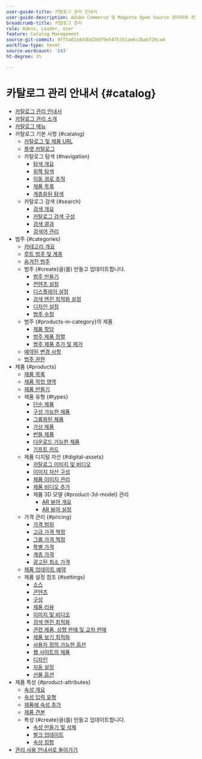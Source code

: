 ```yaml
---
user-guide-title: 카탈로그 관리 안내서
user-guide-description: Adobe Commerce 및 Magento Open Source 관리자와 전자 상거래 마케터를 위한 카탈로그 관리 기능에 대한 포괄적인 정보입니다.
breadcrumb-title: 카탈로그 관리
role: Admin, Leader, User
feature: Catalog Management
source-git-commit: 9ff5a82a4d3bd2b979e5475351ae6c3babf26ca4
workflow-type: tm+mt
source-wordcount: '243'
ht-degree: 1%

---
```



# 카탈로그 관리 안내서 {#catalog}

+ [카탈로그 관리 안내서](guide-overview.md)
+ [카탈로그 관리 소개](introduction.md)
+ [카탈로그 메뉴](catalog-menu.md)
+ 카탈로그 기본 사항 {#catalog}
   + [카탈로그 및 제품 URL](catalog-urls.md)
   + [플랫 카탈로그](catalog-flat.md)
   + 카탈로그 탐색 {#navigation}
      + [탐색 개요](navigation.md)
      + [위쪽 탐색](navigation-top.md)
      + [이동 경로 추적](navigation-breadcrumb-trail.md)
      + [제품 목록](navigation-product-listings.md)
      + [계층화된 탐색](navigation-layered.md)
   + 카탈로그 검색 {#search}
      + [검색 개요](search.md)
      + [카탈로그 검색 구성](search-configuration.md)
      + [검색 결과](search-results.md)
      + [검색어 관리](search-terms.md)
+ 범주 {#categories}
   + [카테고리 개요](categories.md)
   + [루트 범주 및 계층](category-root.md)
   + [숨겨진 범주](category-hidden.md)
   + 범주 {#create}을(를) 만들고 업데이트합니다.
      + [범주 만들기](category-create.md)
      + [컨텐츠 설정](categories-content-settings.md)
      + [디스플레이 설정](categories-display-settings.md)
      + [검색 엔진 최적화 설정](categories-search-engine-optimization.md)
      + [디자인 설정](categories-custom-design.md)
      + [범주 수정](category-modify.md)
   + 범주 {#products-in-category}의 제품
      + [제품 할당](categories-product-assignments.md)
      + [범주 제품 정렬](category-products-sort.md)
      + [범주 제품 추가 및 제거](category-products-add.md)
   + [예약된 변경 사항](category-scheduled-changes.md)
   + [범주 권한](category-permissions.md)
+ 제품 {#products}
   + [제품 목록](products-list.md)
   + [제품 작업 영역](product-workspace.md)
   + [제품 만들기](product-create.md)
   + 제품 유형 {#types}
      + [단순 제품](product-create-simple.md)
      + [구성 가능한 제품](product-create-configurable.md)
      + [그룹화된 제품](product-create-grouped.md)
      + [가상 제품](product-create-virtual.md)
      + [번들 제품](product-create-bundle.md)
      + [다운로드 가능한 제품](product-create-downloadable.md)
      + [기프트 카드](product-gift-card-create.md)
   + 제품 디지털 자산 {#digital-assets}
      + [카탈로그 이미지 및 비디오](catalog-images-video.md)
      + [이미지 자산 구성](product-image-config.md)
      + [제품 이미지 관리](product-image.md)
      + [제품 비디오 추가](product-video.md)
      + 제품 3D 모델 {#product-3d-model} 관리
         + [AR 뷰어 개요](ar-viewer-overview.md)
         + [AR 뷰어 설정](ar-viewer-setup.md)
   + 가격 관리 {#pricing}
      + [가격 범위](catalog-price-scope.md)
      + [고급 가격 책정](pricing-advanced.md)
      + [그룹 가격 책정](product-price-group.md)
      + [특별 가격](product-price-special.md)
      + [계층 가격](product-price-tier.md)
      + [광고된 최소 가격](product-price-minimum-advertised.md)
   + [제품 업데이트 예약](product-scheduled-changes.md)
   + 제품 설정 참조 {#settings}
      + [소스](sources.md)
      + [콘텐츠](product-content.md)
      + [구성](product-configurations.md)
      + [제품 리뷰](settings-advanced-product-reviews.md)
      + [이미지 및 비디오](product-images-and-video.md)
      + [검색 엔진 최적화](product-search-engine-optimization.md)
      + [관련 제품, 상향 판매 및 교차 판매](related-products-up-sells-cross-sells.md)
      + [제품 보기 최적화](product-view-optimization.md)
      + [사용자 정의 가능한 옵션](settings-advanced-custom-options.md)
      + [웹 사이트의 제품](settings-basic-websites.md)
      + [디자인](settings-advanced-design.md)
      + [자동 설정](product-autosettings.md)
      + [선물 옵션](product-gift-options.md)
+ 제품 특성 {#product-attributes}
   + [속성 개요](product-attributes.md)
   + [속성 입력 유형](attributes-input-types.md)
   + [제품에 속성 추가](product-attributes-add.md)
   + [제품 견본](swatches.md)
   + 특성 {#create}을(를) 만들고 업데이트합니다.
      + [속성 만들기 및 삭제](attribute-product-create.md)
      + [벌크 업데이트](bulk-product-attribute-update.md)
      + [속성 집합](attribute-sets.md)
+ [관리 사용 안내서로 돌아가기](https://experienceleague.adobe.com/en/docs/commerce-admin/user-guides/home)

